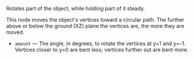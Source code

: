 Rotates part of the object, while holding part of it steady.

This node moves the object's vertices toward a circular path.  The further above or below the ground (XZ) plane the vertices are, the more they are moved.

   - `amount` — The angle, in degrees, to rotate the vertices at y=1 and y=-1.  Vertices closer to y=0 are bent less; vertices further out are bent more.

